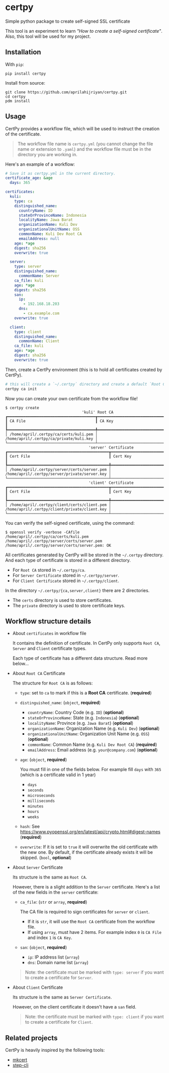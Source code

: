 # certpy

Simple python package to create self-signed SSL certificate

This tool is an experiment to learn _"How to create a self-signed certificate"_. Also, this tool will be used for my project.

## Installation

With `pip`:

```
pip install certpy
```

Install from source:

```
git clone https://github.com/aprilahijriyan/certpy.git
cd certpy
pdm install
```

## Usage

CertPy provides a workflow file, which will be used to instruct the creation of the certificate.

> The workflow file name is `certpy.yml` (you cannot change the file name or extension to `.yaml`) and the workflow file must be in the directory you are working in.

Here's an example of a workflow:

```yml
# Save it as certpy.yml in the current directory.
certificate_age: &age
  days: 365

certificates:
  kuli:
    type: ca
    distinguished_name:
      countryName: ID
      stateOrProvinceName: Indonesia
      localityName: Jawa Barat
      organizationName: Kuli Dev
      organizationalUnitName: OSS
      commonName: Kuli Dev Root CA
      emailAddress: null
    age: *age
    digest: sha256
    overwrite: true

  server:
    type: server
    distinguished_name:
      commonName: Server
    ca_file: kuli
    age: *age
    digest: sha256
    san:
      ip:
        - 192.168.18.203
      dns:
        - ca.example.com
    overwrite: true

  client:
    type: client
    distinguished_name:
      commonName: Client
    ca_file: kuli
    age: *age
    digest: sha256
    overwrite: true
```

Then, create a CertPy environment (this is to hold all certificates created by CertPy).

```sh
# this will create a `~/.certpy` directory and create a default `Root CA` certificate stored in `~/.certpy/ca/certs/rootCA.pem`.
certpy ca init
```

Now you can create your own certificate from the workflow file!

```
$ certpy create
                                  'kuli' Root CA
┏━━━━━━━━━━━━━━━━━━━━━━━━━━━━━━━━━━━━━━━┳━━━━━━━━━━━━━━━━━━━━━━━━━━━━━━━━━━━━━━━━━┓
┃ CA File                               ┃ CA Key                                  ┃
┡━━━━━━━━━━━━━━━━━━━━━━━━━━━━━━━━━━━━━━━╇━━━━━━━━━━━━━━━━━━━━━━━━━━━━━━━━━━━━━━━━━┩
│ /home/april/.certpy/ca/certs/kuli.pem │ /home/april/.certpy/ca/private/kuli.key │
└───────────────────────────────────────┴─────────────────────────────────────────┘
                                     'server' Certificate
┏━━━━━━━━━━━━━━━━━━━━━━━━━━━━━━━━━━━━━━━━━━━━━┳━━━━━━━━━━━━━━━━━━━━━━━━━━━━━━━━━━━━━━━━━━━━━━━┓
┃ Cert File                                   ┃ Cert Key                                      ┃
┡━━━━━━━━━━━━━━━━━━━━━━━━━━━━━━━━━━━━━━━━━━━━━╇━━━━━━━━━━━━━━━━━━━━━━━━━━━━━━━━━━━━━━━━━━━━━━━┩
│ /home/april/.certpy/server/certs/server.pem │ /home/april/.certpy/server/private/server.key │
└─────────────────────────────────────────────┴───────────────────────────────────────────────┘
                                     'client' Certificate
┏━━━━━━━━━━━━━━━━━━━━━━━━━━━━━━━━━━━━━━━━━━━━━┳━━━━━━━━━━━━━━━━━━━━━━━━━━━━━━━━━━━━━━━━━━━━━━━┓
┃ Cert File                                   ┃ Cert Key                                      ┃
┡━━━━━━━━━━━━━━━━━━━━━━━━━━━━━━━━━━━━━━━━━━━━━╇━━━━━━━━━━━━━━━━━━━━━━━━━━━━━━━━━━━━━━━━━━━━━━━┩
│ /home/april/.certpy/client/certs/client.pem │ /home/april/.certpy/client/private/client.key │
└─────────────────────────────────────────────┴───────────────────────────────────────────────┘
```

You can verify the self-signed certificate, using the command:

```
$ openssl verify -verbose -CAfile /home/april/.certpy/ca/certs/kuli.pem /home/april/.certpy/server/certs/server.pem
/home/april/.certpy/server/certs/server.pem: OK
```

All certificates generated by CertPy will be stored in the `~/.certpy` directory. And each type of certificate is stored in a different directory.

* For `Root CA` stored in `~/.certpy/ca`.
* For `Server Certificate` stored in `~/.certpy/server`.
* For `Client Certificate` stored in `~/.certpy/client`.

In the directory `~/.certpy/{ca,server,client}` there are 2 directories.

* The `certs` directory is used to store certificates.
* The `private` directory is used to store certificate keys.


## Workflow structure details

* About `certificates` in workflow file

    It contains the definition of certificate.
    In CertPy only supports `Root CA`, `Server` and `Client` certificate types.

    Each type of certificate has a different data structure. Read more below...

* About `Root CA` Certificate

  The structure for `Root CA` is as follows:

  * `type`: set to `ca` to mark if this is a **Root CA** certificate. (**required**)
  * `distinguished_name`: (`object`, **required**)

      * `countryName`: Country Code (e.g. `ID`) (**optional**)
      * `stateOrProvinceName`: State (e.g. `Indonesia`) (**optional**)
      * `localityName`: Province (e.g. `Jawa Barat`) (**optional**)
      * `organizationName`: Organization Name (e.g. `Kuli Dev`) (**optional**)
      * `organizationalUnitName`: Organization Unit Name (e.g. `OSS`) (**optional**)
      * `commonName`: Common Name (e.g. `Kuli Dev Root CA`) (**required**)
      * `emailAddress`: Email address (e.g. `your@company.com`) (**optional**)
  * `age`: (`object`, **required**)

      You must fill in one of the fields below. For example fill `days` with `365` (which is a certificate valid in 1 year)

      * `days`
      * `seconds`
      * `microseconds`
      * `milliseconds`
      * `minutes`
      * `hours`
      * `weeks`

  * `hash`: See https://www.pyopenssl.org/en/latest/api/crypto.html#digest-names (**required**)
  * `overwrite`: If it is set to `true` it will overwrite the old certificate with the new one. By default, if the certificate already exists it will be skipped. (`bool`, **optional**)

* About `Server` Certificate

  Its structure is the same as `Root CA`.

  However, there is a slight addition to the `Server` certificate. Here's a list of the new fields in the `server` certificate:

  * `ca_file`: (`str` or `array`, **required**)

    The CA file is required to sign certificates for `server` or `client`.

    - If it is `str`, it will use the `Root CA` certificate from the workflow file.
    - If using `array`, must have 2 items. For example index `0` is `CA File` and index `1` is `CA Key`.

  * `san`: (`object`, **required**)

    * `ip`: IP address list (`array`)
    * `dns`: Domain name list (`array`)

  > Note: the certificate must be marked with `type: server` if you want to create a certificate for `Server`.

* About `Client` Certificate

  Its structure is the same as `Server Certificate`.

  However, on the client certificate it doesn't have a `san` field.

  > Note: the certificate must be marked with `type: client` if you want to create a certificate for `Client`.

## Related projects

CertPy is heavily inspired by the following tools:

* [mkcert](https://github.com/FiloSottile/mkcert)
* [step-cli](https://smallstep.com/)
